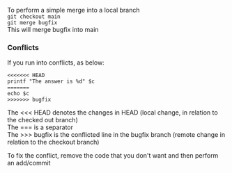 To perform a simple merge into a local branch  
`git checkout main`  
`git merge bugfix`  
This will merge bugfix into main


### Conflicts
If you run into conflicts, as below:
```
<<<<<<< HEAD
printf "The answer is %d" $c
=======
echo $c
>>>>>>> bugfix
```  
The <<< HEAD denotes the changes in HEAD (local change, in relation to the checked out branch)  
The === is a separator  
The >>> bugfix is the conflicted line in the bugfix branch (remote change in relation to the checkout branch)  

To fix the conflict, remove the code that you don't want and then perform an add/commit

